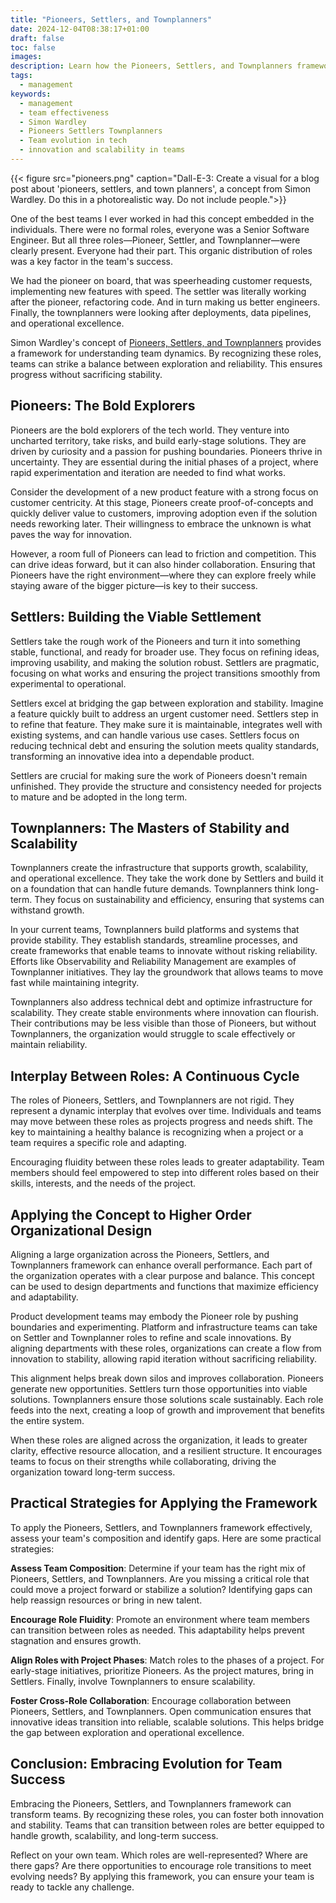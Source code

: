 ```yaml
---
title: "Pioneers, Settlers, and Townplanners"
date: 2024-12-04T08:38:17+01:00
draft: false
toc: false
images:
description: Learn how the Pioneers, Settlers, and Townplanners framework can transform your team's approach to innovation, stability, and scalability.
tags:
  - management
keywords: 
  - management
  - team effectiveness
  - Simon Wardley
  - Pioneers Settlers Townplanners
  - Team evolution in tech
  - innovation and scalability in teams
---
```


{{< figure src="pioneers.png"
    caption="Dall-E-3: Create a visual for a blog post about 'pioneers, settlers, and town planners', a concept from Simon Wardley. Do this in a photorealistic way. Do not include people.">}}

One of the best teams I ever worked in had this concept embedded in the individuals.
There were no formal roles, everyone was a Senior Software Engineer.
But all three roles—Pioneer, Settler, and Townplanner—were clearly present.
Everyone had their part.
This organic distribution of roles was a key factor in the team's success.

We had the pioneer on board, that was speerheading customer requests, implementing new features with speed.
The settler was literally working after the pioneer, refactoring code.
And in turn making us better engineers.
Finally, the townplanners were looking after deployments, data pipelines, and operational excellence.

Simon Wardley's concept of [Pioneers, Settlers, and Townplanners][1] provides a framework for understanding team dynamics.
By recognizing these roles, teams can strike a balance between exploration and reliability.
This ensures progress without sacrificing stability.

## Pioneers: The Bold Explorers
Pioneers are the bold explorers of the tech world.
They venture into uncharted territory, take risks, and build early-stage solutions.
They are driven by curiosity and a passion for pushing boundaries.
Pioneers thrive in uncertainty.
They are essential during the initial phases of a project, where rapid experimentation and iteration are needed to find what works.

Consider the development of a new product feature with a strong focus on customer centricity.
At this stage, Pioneers create proof-of-concepts and quickly deliver value to customers, improving adoption even if the solution needs reworking later.
Their willingness to embrace the unknown is what paves the way for innovation.

However, a room full of Pioneers can lead to friction and competition.
This can drive ideas forward, but it can also hinder collaboration.
Ensuring that Pioneers have the right environment—where they can explore freely while staying aware of the bigger picture—is key to their success.

## Settlers: Building the Viable Settlement
Settlers take the rough work of the Pioneers and turn it into something stable, functional, and ready for broader use.
They focus on refining ideas, improving usability, and making the solution robust.
Settlers are pragmatic, focusing on what works and ensuring the project transitions smoothly from experimental to operational.

Settlers excel at bridging the gap between exploration and stability.
Imagine a feature quickly built to address an urgent customer need.
Settlers step in to refine that feature.
They make sure it is maintainable, integrates well with existing systems, and can handle various use cases.
Settlers focus on reducing technical debt and ensuring the solution meets quality standards, transforming an innovative idea into a dependable product.

Settlers are crucial for making sure the work of Pioneers doesn't remain unfinished.
They provide the structure and consistency needed for projects to mature and be adopted in the long term.

## Townplanners: The Masters of Stability and Scalability
Townplanners create the infrastructure that supports growth, scalability, and operational excellence.
They take the work done by Settlers and build it on a foundation that can handle future demands.
Townplanners think long-term.
They focus on sustainability and efficiency, ensuring that systems can withstand growth.

In your current teams, Townplanners build platforms and systems that provide stability.
They establish standards, streamline processes, and create frameworks that enable teams to innovate without risking reliability.
Efforts like Observability and Reliability Management are examples of Townplanner initiatives.
They lay the groundwork that allows teams to move fast while maintaining integrity.

Townplanners also address technical debt and optimize infrastructure for scalability.
They create stable environments where innovation can flourish.
Their contributions may be less visible than those of Pioneers, but without Townplanners, the organization would struggle to scale effectively or maintain reliability.

## Interplay Between Roles: A Continuous Cycle
The roles of Pioneers, Settlers, and Townplanners are not rigid.
They represent a dynamic interplay that evolves over time.
Individuals and teams may move between these roles as projects progress and needs shift.
The key to maintaining a healthy balance is recognizing when a project or a team requires a specific role and adapting.

Encouraging fluidity between these roles leads to greater adaptability.
Team members should feel empowered to step into different roles based on their skills, interests, and the needs of the project.

## Applying the Concept to Higher Order Organizational Design
Aligning a large organization across the Pioneers, Settlers, and Townplanners framework can enhance overall performance.
Each part of the organization operates with a clear purpose and balance.
This concept can be used to design departments and functions that maximize efficiency and adaptability.

Product development teams may embody the Pioneer role by pushing boundaries and experimenting.
Platform and infrastructure teams can take on Settler and Townplanner roles to refine and scale innovations.
By aligning departments with these roles, organizations can create a flow from innovation to stability, allowing rapid iteration without sacrificing reliability.

This alignment helps break down silos and improves collaboration.
Pioneers generate new opportunities.
Settlers turn those opportunities into viable solutions.
Townplanners ensure those solutions scale sustainably.
Each role feeds into the next, creating a loop of growth and improvement that benefits the entire system.

When these roles are aligned across the organization, it leads to greater clarity, effective resource allocation, and a resilient structure.
It encourages teams to focus on their strengths while collaborating, driving the organization toward long-term success.

## Practical Strategies for Applying the Framework
To apply the Pioneers, Settlers, and Townplanners framework effectively, assess your team's composition and identify gaps.
Here are some practical strategies:

**Assess Team Composition**: Determine if your team has the right mix of Pioneers, Settlers, and Townplanners.
Are you missing a critical role that could move a project forward or stabilize a solution?
Identifying gaps can help reassign resources or bring in new talent.

**Encourage Role Fluidity**: Promote an environment where team members can transition between roles as needed.
This adaptability helps prevent stagnation and ensures growth.

**Align Roles with Project Phases**: Match roles to the phases of a project.
For early-stage initiatives, prioritize Pioneers.
As the project matures, bring in Settlers.
Finally, involve Townplanners to ensure scalability.

**Foster Cross-Role Collaboration**: Encourage collaboration between Pioneers, Settlers, and Townplanners.
Open communication ensures that innovative ideas transition into reliable, scalable solutions.
This helps bridge the gap between exploration and operational excellence.

## Conclusion: Embracing Evolution for Team Success
Embracing the Pioneers, Settlers, and Townplanners framework can transform teams.
By recognizing these roles, you can foster both innovation and stability.
Teams that can transition between roles are better equipped to handle growth, scalability, and long-term success.

Reflect on your own team.
Which roles are well-represented?
Where are there gaps?
Are there opportunities to encourage role transitions to meet evolving needs?
By applying this framework, you can ensure your team is ready to tackle any challenge.

[1]: https://blog.gardeviance.org/2015/03/on-pioneers-settlers-town-planners-and.html
